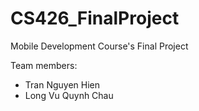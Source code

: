 # CS426_FinalProject

Mobile Development Course's Final Project

Team members:
- Tran Nguyen Hien
- Long Vu Quynh Chau
